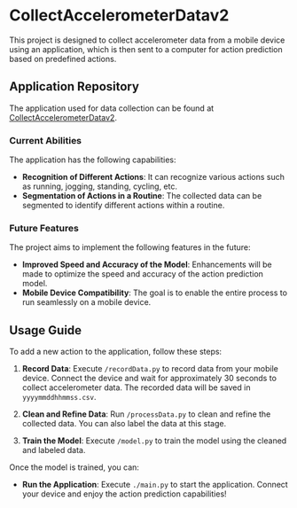 # CollectAccelerometerDatav2

This project is designed to collect accelerometer data from a mobile device using an application, which is then sent to a computer for action prediction based on predefined actions.

## Application Repository

The application used for data collection can be found at [CollectAccelerometerDatav2](https://github.com/codemaivanngu/CollectAccelerometerDatav2).

### Current Abilities

The application has the following capabilities:

- **Recognition of Different Actions**: It can recognize various actions such as running, jogging, standing, cycling, etc.
- **Segmentation of Actions in a Routine**: The collected data can be segmented to identify different actions within a routine.

### Future Features

The project aims to implement the following features in the future:

- **Improved Speed and Accuracy of the Model**: Enhancements will be made to optimize the speed and accuracy of the action prediction model.
- **Mobile Device Compatibility**: The goal is to enable the entire process to run seamlessly on a mobile device.

## Usage Guide

To add a new action to the application, follow these steps:

1. **Record Data**: Execute `/recordData.py` to record data from your mobile device. Connect the device and wait for approximately 30 seconds to collect accelerometer data. The recorded data will be saved in `yyyymmddhhmmss.csv`.
   
2. **Clean and Refine Data**: Run `/processData.py` to clean and refine the collected data. You can also label the data at this stage.

3. **Train the Model**: Execute `/model.py` to train the model using the cleaned and labeled data.

Once the model is trained, you can:

- **Run the Application**: Execute `./main.py` to start the application. Connect your device and enjoy the action prediction capabilities!
